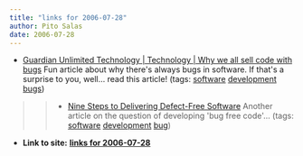 ```yaml
---
title: "links for 2006-07-28"
author: Pito Salas
date: 2006-07-28
---
```


  * [Guardian Unlimited Technology | Technology | Why we all sell code with bugs](<http://technology.guardian.co.uk/weekly/story/0,,1781895,00.html>) Fun article about why there's always bugs in software. If that's a surprise to you, well… read this article! (tags: [software](<http://del.icio.us/pitosalas/software>) [development](<http://del.icio.us/pitosalas/development>) [bugs](<http://del.icio.us/pitosalas/bugs>))
>>   * [Nine Steps to Delivering Defect-Free
Software](<http://www.tenberry.com/nodefect/steps.html>) Another article on
the question of developing 'bug free code'… (tags:
[software](<http://del.icio.us/pitosalas/software>)
[development](<http://del.icio.us/pitosalas/development>)
[bug](<http://del.icio.us/pitosalas/bug>))

>>


* **Link to site:** **[links for 2006-07-28](None)**
